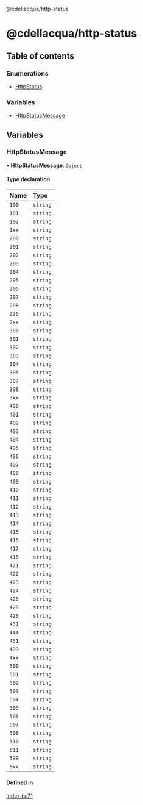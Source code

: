 @cdellacqua/http-status

# @cdellacqua/http-status

## Table of contents

### Enumerations

- [HttpStatus](enums/HttpStatus.md)

### Variables

- [HttpStatusMessage](README.md#httpstatusmessage)

## Variables

### HttpStatusMessage

• **HttpStatusMessage**: `Object`

#### Type declaration

| Name | Type |
| :------ | :------ |
| `100` | `string` |
| `101` | `string` |
| `102` | `string` |
| `1xx` | `string` |
| `200` | `string` |
| `201` | `string` |
| `202` | `string` |
| `203` | `string` |
| `204` | `string` |
| `205` | `string` |
| `206` | `string` |
| `207` | `string` |
| `208` | `string` |
| `226` | `string` |
| `2xx` | `string` |
| `300` | `string` |
| `301` | `string` |
| `302` | `string` |
| `303` | `string` |
| `304` | `string` |
| `305` | `string` |
| `307` | `string` |
| `308` | `string` |
| `3xx` | `string` |
| `400` | `string` |
| `401` | `string` |
| `402` | `string` |
| `403` | `string` |
| `404` | `string` |
| `405` | `string` |
| `406` | `string` |
| `407` | `string` |
| `408` | `string` |
| `409` | `string` |
| `410` | `string` |
| `411` | `string` |
| `412` | `string` |
| `413` | `string` |
| `414` | `string` |
| `415` | `string` |
| `416` | `string` |
| `417` | `string` |
| `418` | `string` |
| `421` | `string` |
| `422` | `string` |
| `423` | `string` |
| `424` | `string` |
| `426` | `string` |
| `428` | `string` |
| `429` | `string` |
| `431` | `string` |
| `444` | `string` |
| `451` | `string` |
| `499` | `string` |
| `4xx` | `string` |
| `500` | `string` |
| `501` | `string` |
| `502` | `string` |
| `503` | `string` |
| `504` | `string` |
| `505` | `string` |
| `506` | `string` |
| `507` | `string` |
| `508` | `string` |
| `510` | `string` |
| `511` | `string` |
| `599` | `string` |
| `5xx` | `string` |

#### Defined in

[index.ts:71](https://github.com/cdellacqua/http-status.js/blob/c1ec9ac/src/lib/index.ts#L71)
